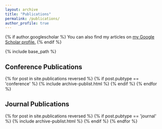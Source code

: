 ```yaml
---
layout: archive
title: "Publications"
permalink: /publications/
author_profile: true
---
```


{% if author.googlescholar %}
  You can also find my articles on <u><a href="{{author.googlescholar}}">my Google Scholar profile</a>.</u>
{% endif %}

{% include base_path %}
<h2 id="conference-publications">Conference Publications</h2>

{% for post in site.publications reversed %}
  {% if post.pubtype == 'conference' %}
    {% include archive-publist.html %}
  {% endif %}
{% endfor %}

<h2 id="journal-publications">Journal Publications</h2>

{% for post in site.publications reversed %}
  {% if post.pubtype == 'journal' %}
    {% include archive-publist.html %}
  {% endif %}
{% endfor %}

<!-- {% for post in site.publications reversed %}
  {% include archive-single.html %}
{% endfor %} -->
